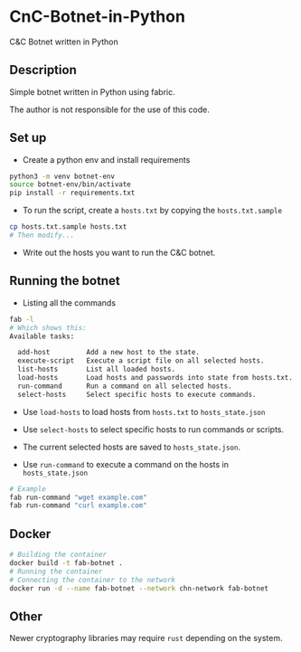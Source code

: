 # CnC-Botnet-in-Python
C&#38;C Botnet written in Python

## Description
Simple botnet written in Python using fabric. 
<p>
The author is not responsible for the use of this code.

## Set up
- Create a python env and install requirements
```sh
python3 -m venv botnet-env
source botnet-env/bin/activate
pip install -r requirements.txt
```
- To run the script, create a `hosts.txt` by copying the `hosts.txt.sample`
```sh
cp hosts.txt.sample hosts.txt
# Then modify...
```
- Write out the hosts you want to run the C&C botnet.

## Running the botnet

- Listing all the commands
```sh
fab -l
# Which shows this:
Available tasks:

  add-host         Add a new host to the state.
  execute-script   Execute a script file on all selected hosts.
  list-hosts       List all loaded hosts.
  load-hosts       Load hosts and passwords into state from hosts.txt.
  run-command      Run a command on all selected hosts.
  select-hosts     Select specific hosts to execute commands.
```
- Use `load-hosts` to load hosts from `hosts.txt` to `hosts_state.json`

- Use `select-hosts` to select specific hosts to run commands or scripts.

- The current selected hosts are saved to `hosts_state.json`.

- Use `run-command` to execute a command on the hosts in `hosts_state.json`
```sh
# Example
fab run-command "wget example.com"
fab run-command "curl example.com"
```

## Docker
```sh
# Building the container
docker build -t fab-botnet .   
# Running the container
# Connecting the container to the network
docker run -d --name fab-botnet --network chn-network fab-botnet
```

## Other
Newer cryptography libraries may require `rust` depending on the system.
